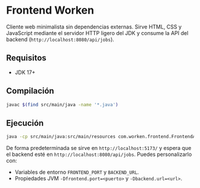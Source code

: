 # Frontend Worken

Cliente web minimalista sin dependencias externas. Sirve HTML, CSS y JavaScript mediante el servidor HTTP ligero del JDK y consume la API del backend (`http://localhost:8080/api/jobs`).

## Requisitos
- JDK 17+

## Compilación
```bash
javac $(find src/main/java -name '*.java')
```

## Ejecución
```bash
java -cp src/main/java:src/main/resources com.worken.frontend.FrontendApplication
```

De forma predeterminada se sirve en `http://localhost:5173/` y espera que el backend esté en `http://localhost:8080/api/jobs`.
Puedes personalizarlo con:

- Variables de entorno `FRONTEND_PORT` y `BACKEND_URL`.
- Propiedades JVM `-Dfrontend.port=<puerto>` y `-Dbackend.url=<url>`.
